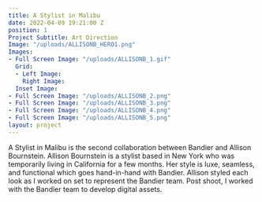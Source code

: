 ```yaml
---
title: A Stylist in Malibu
date: 2022-04-09 19:21:00 Z
position: 1
Project Subtitle: Art Direction
Image: "/uploads/ALLISONB_HERO1.png"
Images:
- Full Screen Image: "/uploads/ALLISONB_1.gif"
  Grid:
  - Left Image: 
    Right Image: 
  Inset Image: 
- Full Screen Image: "/uploads/ALLISONB_2.png"
- Full Screen Image: "/uploads/ALLISONB_3.png"
- Full Screen Image: "/uploads/ALLISONB_4.png"
- Full Screen Image: "/uploads/ALLISONB_5.png"
layout: project
---
```


A Stylist in Malibu is the second collaboration between Bandier and Allison Bournstein. Allison Bournstein is a stylist based in New York who was temporarily living in California for a few months. Her style is luxe, seamless, and functional which goes hand-in-hand with Bandier. Allison styled each look as I worked on set to represent the Bandier team. Post shoot, I worked with the Bandier team to develop digital assets.